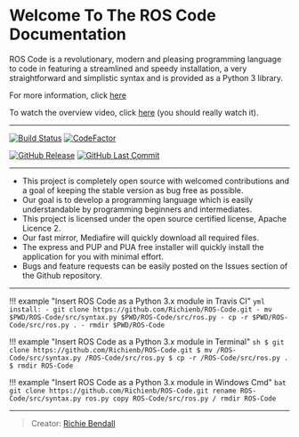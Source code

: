# Welcome To The ROS Code Documentation

ROS Code is a revolutionary, modern and pleasing programming language to code in featuring a streamlined and speedy installation, a  very straightforward and simplistic syntax and is provided as a Python 3 library.

For more information, click [here](https://www.ros-code.ga)

To watch the overview video, click [here](https://www.youtube.com/watch?v=lPCTNKA8otA) (you should really watch it).

___

[![Build Status](https://img.shields.io/travis/Richienb/ROS-Code.svg?longCache=true&style=for-the-badge)](https://travis-ci.org/Richienb/ROS-Code) [![CodeFactor](https://www.codefactor.io/repository/github/richienb/ros-code/badge?longCache=true&style=for-the-badge)](https://www.codefactor.io/repository/github/richienb/ros-code)

[![GitHub Release](https://img.shields.io/github/release/Richienb/ROS-Code.svg?longCache=true&style=for-the-badge)](https://github.com/Richienb/ROS-Code/releases) [![GitHub Last Commit](https://img.shields.io/github/last-commit/Richienb/ROS-Code.svg?longCache=true&style=for-the-badge)](https://github.com/Richienb/ROS-Code/commits/master)

___

- This project is completely open source with welcomed contributions and a goal of keeping the stable version as bug free as possible.
- Our goal is to develop a programming language which is easily understandable by programming beginners and intermediates.
- This project is licensed under the open source certified license, Apache Licence 2.
- Our fast mirror, Mediafire will quickly download all required files.
- The express and PUP and PUA free installer will quickly install the application for you with minimal effort.
- Bugs and feature requests can be easily posted on the Issues section of the Github repository.

___

!!! example "Insert ROS Code as a Python 3.x module in Travis CI"
    ```yml
    install:
      - git clone https://github.com/Richienb/ROS-Code.git
      - mv $PWD/ROS-Code/src/syntax.py $PWD/ROS-Code/src/ros.py
      - cp -r $PWD/ROS-Code/src/ros.py .
      - rmdir $PWD/ROS-Code
    ```

!!! example "Insert ROS Code as a Python 3.x module in Terminal"
    ```sh
    $ git clone https://github.com/Richienb/ROS-Code.git
    $ mv /ROS-Code/src/syntax.py /ROS-Code/src/ros.py
    $ cp -r /ROS-Code/src/ros.py .
    $ rmdir ROS-Code
    ```

!!! example "Insert ROS Code as a Python 3.x module in Windows Cmd"
    ```bat
    git clone https://github.com/Richienb/ROS-Code.git
    rename ROS-Code/src/syntax.py ros.py
    copy ROS-Code/src/ros.py /
    rmdir ROS-Code
    ```

___

> Creator: [Richie Bendall](https://www.richie-bendall.ml)
